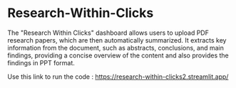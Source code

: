 # Research-Within-Clicks
 The "Research Within Clicks" dashboard allows users to upload PDF research papers, which are then automatically summarized. It extracts key information from the document, such as abstracts, conclusions, and main findings, providing a concise overview of the content and also provides the findings in PPT format.

 Use this link to run the code : https://research-within-clicks2.streamlit.app/
